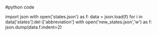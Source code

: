 #python code

import json
with open('states.json') as f:
  data = json.load(f)
for i in data['states']:del i['abbreviation']
with open('new_states.json','w') as f:
  json.dump(data.f.indent=2)
